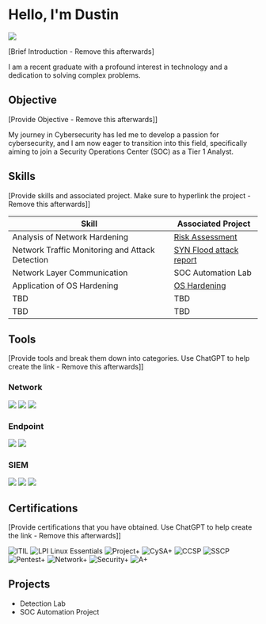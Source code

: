 # Hello, I'm Dustin
<a href="https://www.linkedin.com/in/dustin-cook-3a21a31b8/"><img src="https://img.shields.io/badge/-LinkedIn-0072b1?&style=for-the-badge&logo=linkedin&logoColor=white" /></a>

[Brief Introduction - Remove this afterwards]

I am a recent graduate with a profound interest in technology and a dedication to solving complex problems.

## Objective
[Provide Objective - Remove this afterwards]]

My journey in Cybersecurity has led me to develop a passion for cybersecurity, and I am now eager to transition into this field, specifically aiming to join a Security Operations Center (SOC) as a Tier 1 Analyst.

## Skills
[Provide skills and associated project. Make sure to hyperlink the project - Remove this afterwards]]

| Skill                                         | Associated Project         |
|-----------------------------------------------|----------------------------|
| Analysis of Network Hardening                   | <a href="https://github.com/Immu404/Analysis-of-network-hardening/blob/main/README.md">Risk Assessment</a>|
| Network Traffic Monitoring and Attack Detection | <a href="https://github.com/Immu404/NetworkAttacks/blob/main/README.md">SYN Flood attack report</a>|
| Network Layer Communication                     | SOC Automation Lab|
| Application of OS Hardening                     | <a href="https://github.com/Immu404/OSHardening/blob/main/README.md">OS Hardening</a>|
| TBD       | TBD|
| TBD | TBD|

## Tools
[Provide tools and break them down into categories. Use ChatGPT to help create the link - Remove this afterwards]]

### Network
<div>
    <img src="https://img.shields.io/badge/-Wireshark-1679A7?&style=for-the-badge&logo=Wireshark&logoColor=white" />
    <img src="https://img.shields.io/badge/-Suricata-EF3B2D?&style=for-the-badge&logo=Suricata&logoColor=white" />
    <img src="https://img.shields.io/badge/-Zeek-777BB4?&style=for-the-badge&logo=Zeek&logoColor=white" />
</div>

### Endpoint
<div>
    <img src="https://img.shields.io/badge/-Microsoft_Defender_for_Endpoint-00A4EF?&style=for-the-badge&logo=Microsoft&logoColor=white" />
    <img src="https://img.shields.io/badge/-Velociraptor-4B275F?&style=for-the-badge&logo=Velociraptor&logoColor=white" />
</div>

### SIEM
<div>
    <img src="https://img.shields.io/badge/-Microsoft_Sentinel-0078D4?&style=for-the-badge&logo=Microsoft&logoColor=white" />
    <img src="https://img.shields.io/badge/-Splunk-000000?&style=for-the-badge&logo=Splunk&logoColor=white" />
    <img src="https://img.shields.io/badge/-Elastic-005571?&style=for-the-badge&logo=Elastic&logoColor=white" />
</div>

## Certifications
[Provide certifications that you have obtained. Use ChatGPT to help create the link - Remove this afterwards]]
<div>

![ITIL](https://img.shields.io/badge/ITIL-Foundation-blue)
![LPI Linux Essentials](https://img.shields.io/badge/LPI%20Linux%20Essentials-Linux-yellow)
![Project+](https://img.shields.io/badge/Project%2B-CompTIA-orange)
![CySA+](https://img.shields.io/badge/CySA%2B-CompTIA-blue)
![CCSP](https://img.shields.io/badge/CCSP-(ISC)%2B-blue)
![SSCP](https://img.shields.io/badge/SSCP-(ISC)%2B-blue)
![Pentest+](https://img.shields.io/badge/Pentest%2B-CompTIA-purple)
![Network+](https://img.shields.io/badge/Network%2B-CompTIA-blue)
![Security+](https://img.shields.io/badge/Security%2B-CompTIA-green)
![A+](https://img.shields.io/badge/A%2B-CompTIA-red)

</div>

## Projects
- Detection Lab
- SOC Automation Project
